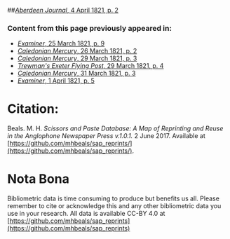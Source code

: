 ##[*Aberdeen Journal*, 4 April 1821, p. 2](https://mhbeals.github.io/sap_html/Aberdeen-Journal/Aberdeen-Journal-4-April-1821-p-2)

### Content from this page previously appeared in:
+ [*Examiner*, 25 March 1821, p. 9](https://mhbeals.github.io/sap_html/Examiner/Examiner-25-March-1821-p-9)
+ [*Caledonian Mercury*, 26 March 1821, p. 2](https://mhbeals.github.io/sap_html/Caledonian-Mercury/Caledonian-Mercury-26-March-1821-p-2)
+ [*Caledonian Mercury*, 29 March 1821, p. 3](https://mhbeals.github.io/sap_html/Caledonian-Mercury/Caledonian-Mercury-29-March-1821-p-3)
+ [*Trewman's Exeter Flying Post*, 29 March 1821, p. 4](https://mhbeals.github.io/sap_html/Trewman's-Exeter-Flying-Post/Trewman's-Exeter-Flying-Post-29-March-1821-p-4)
+ [*Caledonian Mercury*, 31 March 1821, p. 3](https://mhbeals.github.io/sap_html/Caledonian-Mercury/Caledonian-Mercury-31-March-1821-p-3)
+ [*Examiner*, 1 April 1821, p. 5](https://mhbeals.github.io/sap_html/Examiner/Examiner-1-April-1821-p-5)
                    
# Citation: 

Beals. M. H. *Scissors and Paste Database: A Map of Reprinting and Reuse in the Anglophone Newspaper Press v.1.0.1.* 2 June 2017. Available at [https://github.com/mhbeals/sap_reprints/](https://github.com/mhbeals/sap_reprints/). 
                    
# Nota Bona

Bibliometric data is time consuming to produce but benefits us all. Please remember to cite or acknowledge this and any other bibliometric data you use in your research. All data is available CC-BY 4.0 at [https://github.com/mhbeals/sap_reprints](https://github.com/mhbeals/sap_reprints)